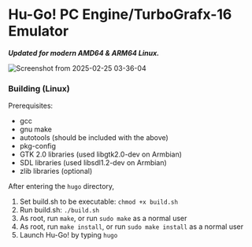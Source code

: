 # Hu-Go! PC Engine/TurboGrafx-16 Emulator

_**Updated for modern AMD64 & ARM64 Linux.**_

![Screenshot from 2025-02-25 03-36-04](https://github.com/user-attachments/assets/b0d69b44-dab5-45d5-b77f-975288a067fe)

### Building (Linux)

Prerequisites:
- gcc
- gnu make
- autotools (should be included with the above)
- pkg-config
- GTK 2.0 libraries (used libgtk2.0-dev on Armbian)
- SDL libraries (used libsdl1.2-dev on Armbian)
- zlib libraries (optional)

After entering the `hugo` directory,
1. Set build.sh to be executable: `chmod +x build.sh`
2. Run build.sh: `./build.sh`
3. As root, run `make`, or run `sudo make` as a normal user
4. As root, run `make install`, or run `sudo make install` as a normal user
5. Launch Hu-Go! by typing `hugo`
